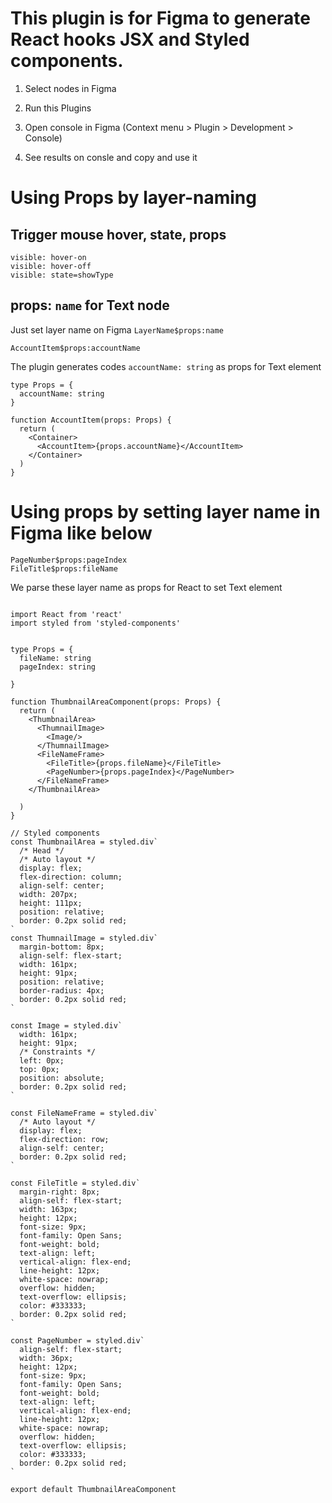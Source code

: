 
# This plugin is for Figma to generate React hooks JSX and Styled components.

1. Select nodes in Figma

2. Run this Plugins

3. Open console in Figma (Context menu > Plugin > Development > Console)

4. See results on consle and copy and use it


# Using Props by layer-naming


## Trigger mouse hover, state, props

```
visible: hover-on
visible: hover-off
visible: state=showType
```

## props: `name` for Text node
Just set layer name on Figma `LayerName$props:name`

```
AccountItem$props:accountName
```

The plugin generates codes `accountName: string` as props for Text element
```
type Props = {
  accountName: string
}

function AccountItem(props: Props) {
  return (
    <Container>
      <AccountItem>{props.accountName}</AccountItem>
    </Container>
  )
}

``` 


# Using props by setting layer name in Figma like below

```
PageNumber$props:pageIndex
FileTitle$props:fileName

```

We parse these layer name as props for React to set Text element


```

import React from 'react'
import styled from 'styled-components'


type Props = {
  fileName: string
  pageIndex: string

}

function ThumbnailAreaComponent(props: Props) {
  return (
    <ThumbnailArea>
      <ThumnailImage>
        <Image/>
      </ThumnailImage>
      <FileNameFrame>
        <FileTitle>{props.fileName}</FileTitle>
        <PageNumber>{props.pageIndex}</PageNumber>
      </FileNameFrame>
    </ThumbnailArea>

  )
}

// Styled components
const ThumbnailArea = styled.div`
  /* Head */
  /* Auto layout */
  display: flex;
  flex-direction: column;
  align-self: center;
  width: 207px;
  height: 111px;
  position: relative;
  border: 0.2px solid red;
`
const ThumnailImage = styled.div`
  margin-bottom: 8px;
  align-self: flex-start;
  width: 161px;
  height: 91px;
  position: relative;
  border-radius: 4px;
  border: 0.2px solid red;
`

const Image = styled.div`
  width: 161px;
  height: 91px;
  /* Constraints */
  left: 0px;
  top: 0px;
  position: absolute;
  border: 0.2px solid red;
`

const FileNameFrame = styled.div`
  /* Auto layout */
  display: flex;
  flex-direction: row;
  align-self: center;
  border: 0.2px solid red;
`

const FileTitle = styled.div`
  margin-right: 8px;
  align-self: flex-start;
  width: 163px;
  height: 12px;
  font-size: 9px;
  font-family: Open Sans;
  font-weight: bold;
  text-align: left;
  vertical-align: flex-end;
  line-height: 12px;
  white-space: nowrap;
  overflow: hidden;
  text-overflow: ellipsis;
  color: #333333;
  border: 0.2px solid red;
`

const PageNumber = styled.div`
  align-self: flex-start;
  width: 36px;
  height: 12px;
  font-size: 9px;
  font-family: Open Sans;
  font-weight: bold;
  text-align: left;
  vertical-align: flex-end;
  line-height: 12px;
  white-space: nowrap;
  overflow: hidden;
  text-overflow: ellipsis;
  color: #333333;
  border: 0.2px solid red;
`

export default ThumbnailAreaComponent
```
